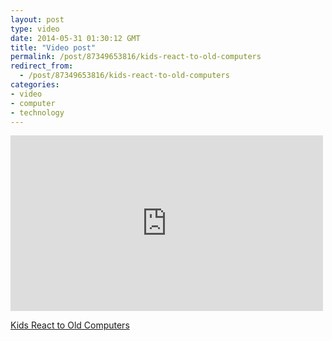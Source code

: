 ```yaml
---
layout: post
type: video
date: 2014-05-31 01:30:12 GMT
title: "Video post"
permalink: /post/87349653816/kids-react-to-old-computers
redirect_from: 
  - /post/87349653816/kids-react-to-old-computers
categories:
- video
- computer
- technology
---
```

<iframe width="500" height="281"  id="youtube_iframe" src="https://www.youtube.com/embed/PF7EpEnglgk?feature=oembed&amp;enablejsapi=1&amp;origin=https://safe.txmblr.com&amp;wmode=opaque" frameborder="0" allow="accelerometer; autoplay; clipboard-write; encrypted-media; gyroscope; picture-in-picture" allowfullscreen title="KIDS REACT TO OLD COMPUTERS"></iframe>

<a href="https://www.youtube.com/watch?v=PF7EpEnglgk">Kids React to Old Computers</a>